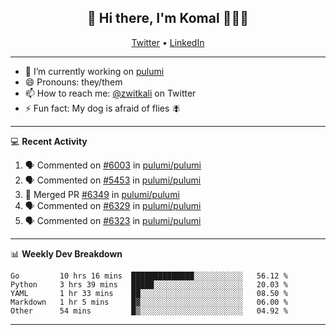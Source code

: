 <h2 align="center"> 👋 Hi there, I'm Komal 🧑🏾‍💻 </h2>
<p align="center">
    <a href="https://twitter.com/zwitkali">Twitter</a> •
    <a href="https://www.linkedin.com/in/komal-ali/">LinkedIn</a>
</p>

--------

- 🔭 I’m currently working on [pulumi](https://github.com/pulumi/pulumi)
- 😄 Pronouns: they/them
- 📫 How to reach me: [@zwitkali](https://twitter.com/zwitkali) on Twitter
- ⚡ Fun fact: My dog is afraid of flies 🪰

--------
💻 **Recent Activity**

<!--START_SECTION:activity-->
1. 🗣 Commented on [#6003](https://github.com/pulumi/pulumi/issues/6003) in [pulumi/pulumi](https://github.com/pulumi/pulumi)
2. 🗣 Commented on [#5453](https://github.com/pulumi/pulumi/issues/5453) in [pulumi/pulumi](https://github.com/pulumi/pulumi)
3. 🎉 Merged PR [#6349](https://github.com/pulumi/pulumi/pull/6349) in [pulumi/pulumi](https://github.com/pulumi/pulumi)
4. 🗣 Commented on [#6329](https://github.com/pulumi/pulumi/issues/6329) in [pulumi/pulumi](https://github.com/pulumi/pulumi)
5. 🗣 Commented on [#6323](https://github.com/pulumi/pulumi/issues/6323) in [pulumi/pulumi](https://github.com/pulumi/pulumi)
<!--END_SECTION:activity-->

--------

📊 **Weekly Dev Breakdown**
<!--START_SECTION:waka-->
```text
Go         10 hrs 16 mins  ██████████████░░░░░░░░░░░   56.12 % 
Python     3 hrs 39 mins   █████░░░░░░░░░░░░░░░░░░░░   20.03 % 
YAML       1 hr 33 mins    ██░░░░░░░░░░░░░░░░░░░░░░░   08.50 % 
Markdown   1 hr 5 mins     █▓░░░░░░░░░░░░░░░░░░░░░░░   06.00 % 
Other      54 mins         █▒░░░░░░░░░░░░░░░░░░░░░░░   04.92 % 
```
<!--END_SECTION:waka-->

--------